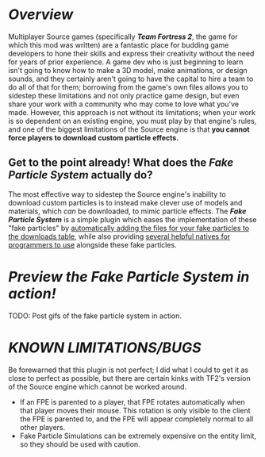 # *Overview*
Multiplayer Source games (specifically ***Team Fortress 2***, the game for which this mod was written) are a fantastic place for budding game developers to hone their skills and express their creativity without the need for years of prior experience. A game dev who is just beginning to learn isn't going to know how to make a 3D model, make animations, or design sounds, and they certainly aren't going to have the capital to hire a team to do all of that for them; borrowing from the game's own files allows you to sidestep these limitations and not only practice game design, but even share your work with a community who may come to love what you've made. However, this approach is not without its limitations; when your work is so dependent on an existing engine, you must play by that engine's rules, and one of the biggest limitations of the Source engine is that **you cannot force players to download custom particle effects.**

## Get to the point already! What does the ***Fake Particle System*** actually do?
The most effective way to sidestep the Source engine's inability to download custom particles is to instead make clever use of models and materials, which *can* be downloaded, to mimic particle effects. The ***Fake Particle System*** is a simple plugin which eases the implementation of these "fake particles" by [automatically adding the files for your fake particles to the downloads table](https://github.com/SupremeSpookmaster/Fake-Particle-System/blob/main/addons/sourcemod/data/fake_particle_system/fakeparticles.cfg), while also providing [several helpful natives for programmers to use](https://github.com/SupremeSpookmaster/Fake-Particle-System/wiki/Forwards-and-Natives) alongside these fake particles.

# *Preview the Fake Particle System in action!*
TODO: Post gifs of the fake particle system in action.

# *KNOWN LIMITATIONS/BUGS*
Be forewarned that this plugin is not perfect; I did what I could to get it as close to perfect as possible, but there are certain kinks with TF2's version of the Source engine which cannot be worked around.
- If an FPE is parented to a player, that FPE rotates automatically when that player moves their mouse. This rotation is only visible to the client the FPE is parented to, and the FPE will appear completely normal to all other players.
- Fake Particle Simulations can be extremely expensive on the entity limit, so they should be used with caution.
